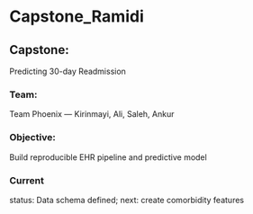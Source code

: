 # Capstone_Ramidi


## Capstone: 
Predicting 30-day Readmission 

### Team: 
Team Phoenix — Kirinmayi, Ali, Saleh, Ankur 

### Objective:  
Build reproducible EHR pipeline and predictive model

### Current 
status: Data schema defined; next: create comorbidity features 
